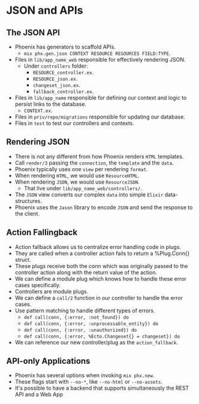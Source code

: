# JSON and APIs

## The JSON API

- Phoenix has generators to scaffold APIs.
    - `mix phx.gen.json CONTEXT RESOURCE RESOURCES FIELD:TYPE`.
- Files in `lib/app_name_web` responsible for effectively rendering JSON.
    - Under `controllers` folder:
        - `RESOURCE_controller.ex`.
        - `RESOURCE_json.ex`.
        - `changeset_json.ex`.
        - `fallback_controller.ex`.
- Files in `lib/app_name` responsible for defining our context and logic to persist links to the database.
    - `CONTEXT.ex`.
- Files in `priv/repo/migrations` responsible for updating our database.
- Files in `test` to test our controllers and contexts.

## Rendering JSON

- There is not any different from how Phoenix renders `HTML` templates.
- Call `render/3` passing the `connection`, the `template` and the `data`.
- Phoenix typically uses one `view` per rendering `format`.
- When rendering `HTML`, we would use `ResourceHTML`.
- When rendering `JSON`, we would use `ResourceJSON`.
    - That live under `lib/app_name_web/controllers/`.
- The `JSON` view converts our complex `data` into simple `Elixir` data-structures.
- Phoenix uses the `Jason` library to encode `JSON` and send the response to the client.

## Action Fallingback

- Action fallback allows us to centralize error handling code in plugs.
- They are called when a controller action fails to return a %Plug.Conn{} struct.
- These plugs receive both the conn which was originally passed to the controller action along with the return value of the action.
- We can define a module plug which knows how to handle these error cases specifically.
- Controllers are module plugs.
- We can define a `call/2` function in our controller to handle the error cases.
- Use pattern matching to handle different types of errors.
    - `def call(conn, {:error, :not_found}) do`
    - `def call(conn, {:error, :unprocessable_entity}) do`
    - `def call(conn, {:error, :unauthorized}) do`
    - `def call(conn, {:error, %Ecto.Changeset{} = changeset}) do`
- We can reference our new controller/plug as the `action_fallback`.

## API-only Applications

- Phoenix has several options when invoking `mix phx.new`.
- These flags start with `--no-*`, like `--no-html` or `--no-assets`.
- It's possible to have a backend that supports simultaneously the REST API and a Web App 
